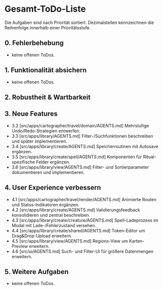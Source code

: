 # Gesamt-ToDo-Liste

Die Aufgaben sind nach Priorität sortiert. Dezimalstellen kennzeichnen die Reihenfolge innerhalb einer Prioritätsstufe.

## 0. Fehlerbehebung
- keine offenen ToDos.

## 1. Funktionalität absichern
- keine offenen ToDos.

## 2. Robustheit & Wartbarkeit

## 3. Neue Features
- 3.2 [src/apps/cartographer/travel/domain/AGENTS.md] Mehrstufige Undo/Redo-Strategien entwerfen.
- 3.3 [src/apps/library/AGENTS.md] Filter-/Suchfunktionen beschreiben und später implementieren.
- 3.4 [src/apps/library/create/AGENTS.md] Speicherroutinen mit Autosave ergänzen.
- 3.5 [src/apps/library/create/spell/AGENTS.md] Komponenten für Ritual-spezifische Felder ergänzen.
- 3.6 [src/apps/library/view/AGENTS.md] Filter- und Sortierparameter dokumentieren und implementieren.

## 4. User Experience verbessern
- 4.1 [src/apps/cartographer/travel/render/AGENTS.md] Animierte Routen und Status-Indikatoren ergänzen.
- 4.2 [src/apps/library/create/AGENTS.md] Validierungsfeedback konsolidieren und zentral beschreiben.
- 4.3 [src/apps/library/create/creature/AGENTS.md] Spell-Ladeprozess im Modal mit Lade-/Fehlerzustand versehen.
- 4.4 [src/apps/library/create/shared/AGENTS.md] Token-Editor um Drag&Drop-Upload erweitern.
- 4.5 [src/apps/library/view/AGENTS.md] Regions-View um Karten-Preview erweitern.
- 4.6 [src/ui/AGENTS.md] Such- und Filter-UI für größere Datenmengen erweitern.

## 5. Weitere Aufgaben
- keine offenen ToDos.
